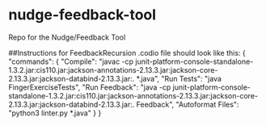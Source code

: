 # nudge-feedback-tool
Repo for the Nudge/Feedback Tool

##Instructions for FeedbackRecursion
.codio file should look like this:
{
    "commands": {
        "Compile": "javac -cp junit-platform-console-standalone-1.3.2.jar:cis110.jar:jackson-annotations-2.13.3.jar:jackson-core-2.13.3.jar:jackson-databind-2.13.3.jar:. *.java",
        "Run Tests": "java FingerExerciseTests",
        "Run Feedback": "java -cp junit-platform-console-standalone-1.3.2.jar:cis110.jar:jackson-annotations-2.13.3.jar:jackson-core-2.13.3.jar:jackson-databind-2.13.3.jar:. Feedback",
        "Autoformat Files": "python3 linter.py *.java"
    }
}
